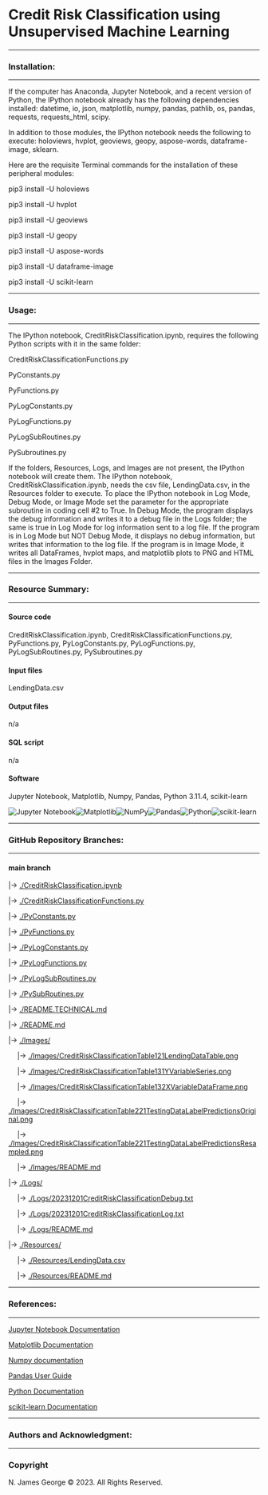 # **Credit Risk Classification using Unsupervised Machine Learning**

----

### **Installation:**

----

If the computer has Anaconda, Jupyter Notebook, and a recent version of Python, the IPython notebook already has the following dependencies installed: datetime, io, json, matplotlib, numpy, pandas, pathlib, os, pandas, requests, requests_html, scipy.

In addition to those modules, the IPython notebook needs the following to execute: holoviews, hvplot, geoviews, geopy, aspose-words, dataframe-image, sklearn.

Here are the requisite Terminal commands for the installation of these peripheral modules:

pip3 install -U holoviews

pip3 install -U hvplot

pip3 install -U geoviews

pip3 install -U geopy

pip3 install -U aspose-words

pip3 install -U dataframe-image

pip3 install -U scikit-learn

----

### **Usage:**

----

The IPython notebook, CreditRiskClassification.ipynb, requires the following Python scripts with it in the same folder:

CreditRiskClassificationFunctions.py

PyConstants.py

PyFunctions.py

PyLogConstants.py

PyLogFunctions.py

PyLogSubRoutines.py

PySubroutines.py

If the folders, Resources, Logs, and Images are not present, the IPython notebook will create them.  The IPython notebook, CreditRiskClassification.ipynb, needs the csv file, LendingData.csv, in the Resources folder to execute. To place the IPython notebook in Log Mode, Debug Mode, or Image Mode set the parameter for the appropriate subroutine in coding cell #2 to True. In Debug Mode, the program displays the debug information and writes it to a debug file in the Logs folder; the same is true in Log Mode for log information sent to a log file. If the program is in Log Mode but NOT Debug Mode, it displays no debug information, but writes that information to the log file. If the program is in Image Mode, it writes all DataFrames, hvplot maps, and matplotlib plots to PNG and HTML files in the Images Folder.

----

### **Resource Summary:**

----

#### Source code

CreditRiskClassification.ipynb, CreditRiskClassificationFunctions.py, PyFunctions.py, PyLogConstants.py, PyLogFunctions.py, PyLogSubRoutines.py, PySubroutines.py

#### Input files

LendingData.csv

#### Output files

n/a

#### SQL script

n/a

#### Software

Jupyter Notebook, Matplotlib, Numpy, Pandas, Python 3.11.4, scikit-learn

![Jupyter Notebook](https://img.shields.io/badge/jupyter-%23FA0F00.svg?style=for-the-badge&logo=jupyter&logoColor=white)![Matplotlib](https://img.shields.io/badge/Matplotlib-%23ffffff.svg?style=for-the-badge&logo=Matplotlib&logoColor=black)![NumPy](https://img.shields.io/badge/numpy-%23013243.svg?style=for-the-badge&logo=numpy&logoColor=white)![Pandas](https://img.shields.io/badge/pandas-%23150458.svg?style=for-the-badge&logo=pandas&logoColor=white)![Python](https://img.shields.io/badge/python-3670A0?style=for-the-badge&logo=python&logoColor=ffdd54)![scikit-learn](https://img.shields.io/badge/scikit--learn-%23F7931E.svg?style=for-the-badge&logo=scikit-learn&logoColor=white)

----

### **GitHub Repository Branches:**

----

#### main branch 

|&rarr; [./CreditRiskClassification.ipynb](./CreditRiskClassification.ipynb)

|&rarr; [./CreditRiskClassificationFunctions.py](./CreditRiskClassificationFunctions.py)

|&rarr; [./PyConstants.py](./PyConstants.py)

|&rarr; [./PyFunctions.py](./PyFunctions.py)

|&rarr; [./PyLogConstants.py](./PyLogConstants.py)

|&rarr; [./PyLogFunctions.py](./PyLogFunctions.py)

|&rarr; [./PyLogSubRoutines.py](./PyLogSubRoutines.py)

|&rarr; [./PySubRoutines.py](./PySubRoutines.py)

|&rarr; [./README.TECHNICAL.md](./README.TECHNICAL.md)

|&rarr; [./README.md](./README.md)

|&rarr; [./Images/](./Images/)

  &emsp; |&rarr; [./Images/CreditRiskClassificationTable121LendingDataTable.png](./Images/CreditRiskClassificationTable121LendingDataTable.png)
  
  &emsp; |&rarr; [./Images/CreditRiskClassificationTable131YVariableSeries.png](./Images/CreditRiskClassificationTable131YVariableSeries.png)

  &emsp; |&rarr; [./Images/CreditRiskClassificationTable132XVariableDataFrame.png](./Images/CreditRiskClassificationTable132XVariableDataFrame.png)

  &emsp; |&rarr; [./Images/CreditRiskClassificationTable221TestingDataLabelPredictionsOriginal.png](./Images/CreditRiskClassificationTable221TestingDataLabelPredictionsOriginal.png)

  &emsp; |&rarr; [./Images/CreditRiskClassificationTable221TestingDataLabelPredictionsResampled.png](./Images/CreditRiskClassificationTable221TestingDataLabelPredictionsResampled.png)

  &emsp; |&rarr; [./Images/README.md](./Images/README.md)
  
|&rarr; [./Logs/](./Logs/)

  &emsp; |&rarr; [./Logs/20231201CreditRiskClassificationDebug.txt](./Logs/20231201CreditRiskClassificationDebug.txt)

  &emsp; |&rarr; [./Logs/20231201CreditRiskClassificationLog.txt](./Logs/20231201CreditRiskClassificationLog.txt)

  &emsp; |&rarr; [./Logs/README.md](./Logs/README.md)

|&rarr; [./Resources/](./Resources/)

  &emsp; |&rarr; [./Resources/LendingData.csv](./Resources/LendingData.csv)

  &emsp; |&rarr; [./Resources/README.md](./Resources/README.md)

----

### **References:**

----

[Jupyter Notebook Documentation](https://jupyter-notebook.readthedocs.io/en/stable/)

[Matplotlib Documentation](https://matplotlib.org/stable/index.html)

[Numpy documentation](https://numpy.org/doc/1.26/)

[Pandas User Guide](https://pandas.pydata.org/docs/user_guide/index.html)

[Python Documentation](https://docs.python.org/3/contents.html)

[scikit-learn Documentation](https://scikit-learn.org/stable/)

----

### **Authors and Acknowledgment:**

----

### Copyright

N. James George © 2023. All Rights Reserved.
